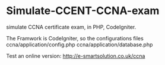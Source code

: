 # Simulate-CCENT-CCNA-exam
simulate CCNA certificate exam, in PHP, CodeIgniter.

The Framwork is CodeIgniter, so the configurations files
ccna/application/config.php
ccna/application/database.php

Test an online version:
http://e-smartsolution.co.uk/ccna
